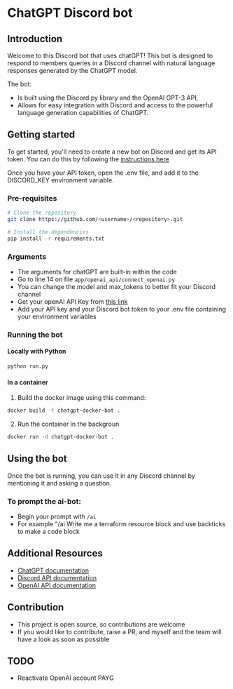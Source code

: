 # ChatGPT Discord bot

## Introduction

Welcome to this Discord bot that uses chatGPT! This bot is designed to respond to members queries in a Discord channel with natural language responses generated by the ChatGPT model. 

The bot:

- Is built using the Discord.py library and the OpenAI GPT-3 API,
- Allows for easy integration with Discord and access to the powerful language generation capabilities of ChatGPT.

## Getting started

To get started, you'll need to create a new bot on Discord and get its API token. You can do this by following the [instructions here](https://discordpy.readthedocs.io/en/latest/discord.html)

Once you have your API token, open the .env file, and add it to the DISCORD_KEY environment variable.

### Pre-requisites

```bash
# Clone the repository
git clone https://github.com/<username>/<repository>.git

# Install the dependencies
pip install -r requirements.txt
```

### Arguments

- The arguments for chatGPT are built-in within the code
- Go to line 14 on file `app/openai_api/connect_openai.py`
- You can change the model and max_tokens to better fit your Discord channel
- Get your openAI API Key from [this link](https://beta.openai.com/account/api-keys)
- Add your API key and your Discord bot token to your .env file containing your environment variables

### Running the bot

#### Locally with Python
```bash
python run.py
```

#### In a container
1. Build the docker image using this command:
```bash
docker build -t chatgpt-docker-bot .
```
2. Run the container in the backgroun
```bash
docker run -d chatgpt-docker-bot .
```

## Using the bot

Once the bot is running, you can use it in any Discord channel by mentioning it and asking a question. 

### To prompt the ai-bot:

- Begin your prompt with `/ai`
- For example "/ai Write me a terraform resource block and use backticks to make a code block 

## Additional Resources

- [ChatGPT documentation](https://beta.openai.com/docs/models/gpt)
- [Discord API documentation](https://discordpy.readthedocs.io/en/latest/index.html)
- [OpenAI API documentation](https://beta.openai.com/docs/api-reference/introduction)

## Contribution

- This project is open source, so contributions are welcome
- If you would like to contribute, raise a PR, and myself and the team will have a look as soon as possible

## TODO

- Reactivate OpenAI account PAYG 